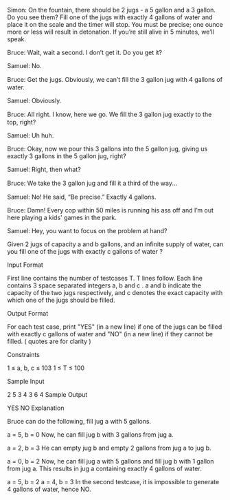 Simon: On the fountain, there should be 2 jugs - a 5 gallon and a 3 gallon. Do you see them? Fill one of the jugs with exactly 4 gallons of water and place it on the scale and the timer will stop. You must be precise; one ounce more or less will result in detonation. If you’re still alive in 5 minutes, we’ll speak.

Bruce: Wait, wait a second. I don’t get it. Do you get it?

Samuel: No.

Bruce: Get the jugs. Obviously, we can’t ﬁll the 3 gallon jug with 4 gallons of water.

Samuel: Obviously.

Bruce: All right. I know, here we go. We ﬁll the 3 gallon jug exactly to the top, right?

Samuel: Uh huh.

Bruce: Okay, now we pour this 3 gallons into the 5 gallon jug, giving us exactly 3 gallons in the 5 gallon jug, right?

Samuel: Right, then what?

Bruce: We take the 3 gallon jug and ﬁll it a third of the way...

Samuel: No! He said, “Be precise.” Exactly 4 gallons.

Bruce: Damn! Every cop within 50 miles is running his ass off and I’m out here playing a kids' games in the park.

Samuel: Hey, you want to focus on the problem at hand?

Given 2 jugs of capacity a and b gallons, and an infinite supply of water, can you fill one of the jugs with exactly c gallons of water ?

Input Format

First line contains the number of testcases T. T lines follow.
Each line contains 3 space separated integers a, b and c . a and b indicate the capacity of the two jugs respectively, and c denotes the exact capacity with which one of the jugs should be filled.

Output Format

For each test case, print "YES" (in a new line) if one of the jugs can be filled with exactly c gallons of water and "NO" (in a new line) if they cannot be filled. ( quotes are for clarity )

Constraints

1 ≤ a, b, c ≤ 103
1 ≤ T ≤ 100

Sample Input

2
5 3 4
3 6 4
Sample Output

YES
NO
Explanation

Bruce can do the following, fill jug a with 5 gallons.

a = 5, b = 0
Now, he can fill jug b with 3 gallons from jug a.

a = 2, b = 3
He can empty jug b and empty 2 gallons from jug a to jug b.

a = 0, b = 2
Now, he can fill jug a with 5 gallons and fill jug b with 1 gallon from jug a. This results in jug a containing exactly 4 gallons of water.

a = 5, b = 2
a = 4, b = 3
In the second testcase, it is impossible to generate 4 gallons of water, hence NO.
